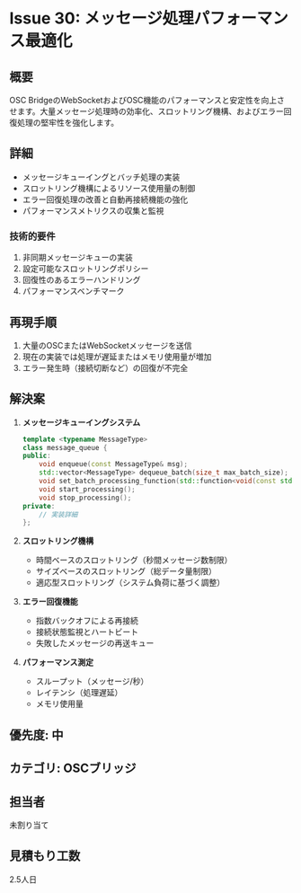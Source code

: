 # Issue 30: メッセージ処理パフォーマンス最適化

## 概要
OSC BridgeのWebSocketおよびOSC機能のパフォーマンスと安定性を向上させます。大量メッセージ処理時の効率化、スロットリング機構、およびエラー回復処理の堅牢性を強化します。

## 詳細
- メッセージキューイングとバッチ処理の実装
- スロットリング機構によるリソース使用量の制御
- エラー回復処理の改善と自動再接続機能の強化
- パフォーマンスメトリクスの収集と監視

### 技術的要件
1. 非同期メッセージキューの実装
2. 設定可能なスロットリングポリシー
3. 回復性のあるエラーハンドリング
4. パフォーマンスベンチマーク

## 再現手順
1. 大量のOSCまたはWebSocketメッセージを送信
2. 現在の実装では処理が遅延またはメモリ使用量が増加
3. エラー発生時（接続切断など）の回復が不完全

## 解決案
1. **メッセージキューイングシステム**
   ```cpp
   template <typename MessageType>
   class message_queue {
   public:
       void enqueue(const MessageType& msg);
       std::vector<MessageType> dequeue_batch(size_t max_batch_size);
       void set_batch_processing_function(std::function<void(const std::vector<MessageType>&)> func);
       void start_processing();
       void stop_processing();
   private:
       // 実装詳細
   };
   ```

2. **スロットリング機構**
   - 時間ベースのスロットリング（秒間メッセージ数制限）
   - サイズベースのスロットリング（総データ量制限）
   - 適応型スロットリング（システム負荷に基づく調整）

3. **エラー回復機能**
   - 指数バックオフによる再接続
   - 接続状態監視とハートビート
   - 失敗したメッセージの再送キュー

4. **パフォーマンス測定**
   - スループット（メッセージ/秒）
   - レイテンシ（処理遅延）
   - メモリ使用量

## 優先度: 中

## カテゴリ: OSCブリッジ

## 担当者
未割り当て

## 見積もり工数
2.5人日

